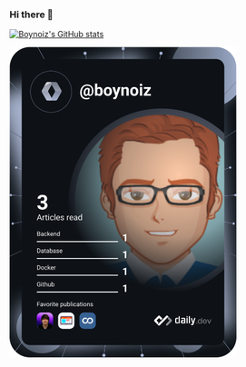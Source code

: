 ### Hi there 👋

[![Boynoiz's GitHub stats](https://github-readme-stats.vercel.app/api?username=boynoiz&show_icons=true&theme=codeSTACKr)](https://github.com/boynoiz/github-readme-stats)

<a href="https://app.daily.dev/boynoiz"><img src="https://raw.githubusercontent.com/boynoiz/boynoiz/main/devcard.svg" width="400" alt="Chris Bongers's Dev Card"/></a>
<!--
**boynoiz/boynoiz** is a ✨ _special_ ✨ repository because its `README.md` (this file) appears on your GitHub profile.

Here are some ideas to get you started:

- 🔭 I’m currently working on ...
- 🌱 I’m currently learning ...
- 👯 I’m looking to collaborate on ...
- 🤔 I’m looking for help with ...
- 💬 Ask me about ...
- 📫 How to reach me: ...
- 😄 Pronouns: ...
- ⚡ Fun fact: ...
-->
